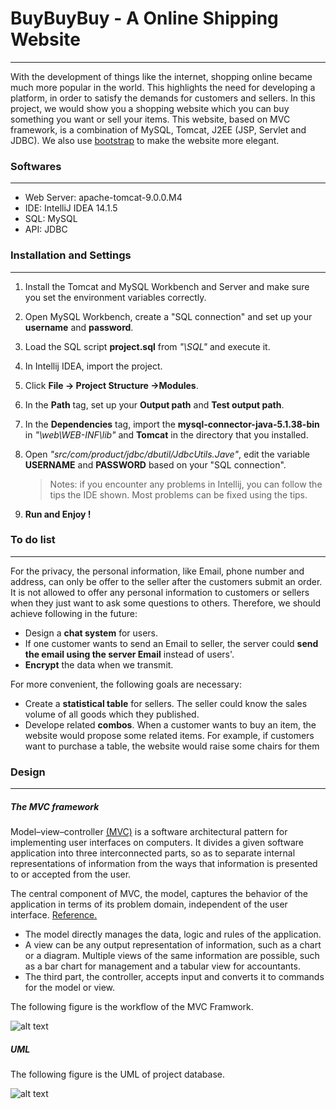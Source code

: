 # BuyBuyBuy - A Online Shipping Website
----
With the development of things like the internet, shopping online became much more popular in the world. This highlights the need for developing a platform, in order to satisfy the demands for customers and sellers. In this project, we would show you a shopping website which you can buy something you want or sell your items. This website, based on MVC framework, is a combination of MySQL, Tomcat, J2EE (JSP, Servlet and JDBC). We also use [bootstrap][1] to make the website more elegant.

### Softwares
------
   - Web Server: apache-tomcat-9.0.0.M4
   - IDE: IntelliJ IDEA 14.1.5
   - SQL: MySQL
   - API: JDBC

### Installation and Settings
------
1. Install the Tomcat and MySQL Workbench and Server and make sure you set the environment variables correctly.
2. Open MySQL Workbench, create a "SQL connection" and set up your **username** and **password**. 
3. Load the SQL script **project.sql** from *"\SQL"* and execute it.
4. In Intellij IDEA, import the project.
5. Click  **File -> Project Structure ->Modules**. 
6. In the **Path** tag, set up your **Output path** and **Test output path**.
7. In the **Dependencies** tag, import the **mysql-connector-java-5.1.38-bin** in *"\web\WEB-INF\lib"* and **Tomcat** in the directory that you installed. 
8. Open *"src/com/product/jdbc/dbutil/JdbcUtils.Jave"*, edit the variable **USERNAME** and **PASSWORD** based on your "SQL connection".

    > Notes: if you encounter any problems in Intellij, you can follow the tips the IDE shown. Most problems can be fixed using the tips.
9. **Run and Enjoy !**

### To do list
------
For the privacy, the personal information, like Email, phone number and address, can only be offer to the seller after the customers submit an order. It is not allowed to offer any personal information to customers or sellers when they just want to ask some questions to others. Therefore, we should achieve following in the future:
* Design a **chat system** for users. 
* If one customer wants to send an Email to seller, the server could **send the email using the server Email** instead of users'.
* **Encrypt** the data when we transmit.

For more convenient, the following goals are necessary:
* Create a **statistical table** for sellers. The seller could know the sales volume of all goods which they published.
* Develope related **combos**. When a customer wants to buy an item, the website would propose some related items. For example, if customers want to purchase a table, the website would raise some chairs for them

### Design
------
##### The MVC framework
Model–view–controller [(MVC)][2] is a software architectural pattern for implementing user interfaces on computers. It divides a given software application into three interconnected parts, so as to separate internal representations of information from the ways that information is presented to or accepted from the user.

The central component of MVC, the model, captures the behavior of the application in terms of its problem domain, independent of the user interface. [Reference.][3]

* The model directly manages the data, logic and rules of the application. 
* A view can be any output representation of information, such as a chart or a diagram. Multiple views of the same information are possible, such as a bar chart for management and a tabular view for accountants.
* The third part, the controller, accepts input and converts it to commands for the model or view. 

The following figure is the workflow of the MVC Framwork.

![alt text][workflow]

[workflow]:https://github.com/Juice-XIJ/Website/blob/master/databaseflow.png "WorkFlow"

##### UML
The following figure is the UML of project database.

![alt text][UML]

[UML]:https://github.com/Juice-XIJ/Website/blob/master/UML.png "UML"



   [1]: <http://getbootstrap.com/getting-started>
   [2]: <https://en.wikipedia.org/wiki/Model%E2%80%93view%E2%80%93controller>
   [3]: <http://www.codeproject.com/Articles/25057/Simple-Example-of-MVC-Model-View-Controller-Design>
   
